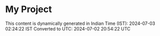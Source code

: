 # My Project

This content is dynamically generated in Indian Time (IST): 2024-07-03 02:24:22 IST
Converted to UTC: 2024-07-02 20:54:22 UTC
